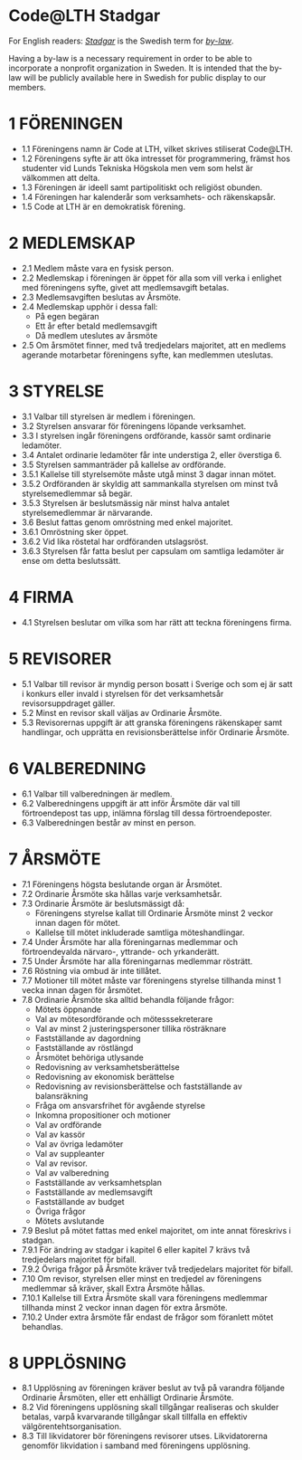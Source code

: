 Code@LTH Stadgar
===============

For English readers: [*Stadgar*](https://sv.wikipedia.org/wiki/Stadgar) is the Swedish term for [*by-law*](https://en.wikipedia.org/wiki/By-law).

Having a by-law is a necessary requirement in order to be able to incorporate a nonprofit organization in Sweden. 
It is intended that the by-law will be publicly available here in Swedish for public display to our members.

# 1 FÖRENINGEN
- 1.1 Föreningens namn är Code at LTH, vilket skrives stiliserat Code@LTH.
- 1.2 Föreningens syfte är att öka intresset för programmering, främst hos studenter vid Lunds Tekniska Högskola men vem som helst är välkommen att delta. 
- 1.3 Föreningen är ideell samt partipolitiskt och religiöst obunden.
- 1.4 Föreningen har kalenderår som verksamhets- och räkenskapsår.
- 1.5 Code at LTH är en demokratisk förening.

# 2 MEDLEMSKAP
- 2.1 Medlem måste vara en fysisk person.
- 2.2 Medlemskap i föreningen är öppet för alla som vill verka i enlighet med föreningens syfte, givet att medlemsavgift betalas.
- 2.3 Medlemsavgiften beslutas av Årsmöte.
- 2.4 Medlemskap upphör i dessa fall:
    - På egen begäran
    - Ett år efter betald medlemsavgift
    - Då medlem uteslutes av årsmöte
- 2.5 Om årsmötet finner, med två tredjedelars majoritet, att en medlems agerande motarbetar föreningens syfte, kan medlemmen uteslutas.


# 3 STYRELSE
- 3.1 Valbar till styrelsen är medlem i föreningen.
- 3.2 Styrelsen ansvarar för föreningens löpande verksamhet.
- 3.3 I styrelsen ingår föreningens ordförande, kassör samt ordinarie ledamöter.
- 3.4 Antalet ordinarie ledamöter får inte understiga 2, eller överstiga 6.
- 3.5 Styrelsen sammanträder på kallelse av ordförande.
- 3.5.1 Kallelse till styrelsemöte måste utgå minst 3 dagar innan mötet.
- 3.5.2 Ordföranden är skyldig att sammankalla styrelsen om minst två styrelsemedlemmar så begär.
- 3.5.3 Styrelsen är beslutsmässig när minst halva antalet styrelsemedlemmar är närvarande.
- 3.6 Beslut fattas genom omröstning med enkel majoritet.
- 3.6.1 Omröstning sker öppet.
- 3.6.2 Vid lika röstetal har ordföranden utslagsröst.
- 3.6.3 Styrelsen får fatta beslut per capsulam om samtliga ledamöter är ense om detta beslutssätt.

# 4 FIRMA
- 4.1 Styrelsen beslutar om vilka som har rätt att teckna föreningens firma.

# 5 REVISORER
- 5.1 Valbar till revisor är myndig person bosatt i Sverige och som ej är satt i konkurs eller invald i styrelsen för det verksamhetsår revisorsuppdraget gäller. 
- 5.2 Minst en revisor skall väljas av Ordinarie Årsmöte.
- 5.3 Revisorernas uppgift är att granska föreningens räkenskaper samt handlingar, och upprätta en revisionsberättelse inför Ordinarie Årsmöte.

# 6 VALBEREDNING
- 6.1 Valbar till valberedningen är medlem.
- 6.2 Valberedningens uppgift är att inför Årsmöte där val till förtroendepost tas upp, inlämna förslag till dessa förtroendeposter.
- 6.3 Valberedningen består av minst en person.

# 7 ÅRSMÖTE
- 7.1 Föreningens högsta beslutande organ är Årsmötet.
- 7.2 Ordinarie Årsmöte ska hållas varje verksamhetsår.
- 7.3 Ordinarie Årsmöte är beslutsmässigt då:
    - Föreningens styrelse kallat till Ordinarie Årsmöte minst 2 veckor innan dagen för mötet.
    - Kallelse till mötet inkluderade samtliga möteshandlingar.
- 7.4 Under Årsmöte har alla föreningarnas medlemmar och förtroendevalda närvaro-, yttrande- och yrkanderätt.
- 7.5 Under Årsmöte har alla föreningarnas medlemmar rösträtt.
- 7.6 Röstning via ombud är inte tillåtet.
- 7.7 Motioner till mötet måste var föreningens styrelse tillhanda minst 1 vecka innan dagen för årsmötet.
- 7.8 Ordinarie Årsmöte ska alltid behandla följande frågor:
    - Mötets öppnande
    - Val av mötesordförande och mötesssekreterare
    - Val av minst 2 justeringspersoner tillika rösträknare
    - Fastställande av dagordning
    - Fastställande av röstlängd
    - Årsmötet behöriga utlysande
    - Redovisning av verksamhetsberättelse
    - Redovisning av ekonomisk berättelse
    - Redovisning av revisionsberättelse och fastställande av balansräkning
    - Fråga om ansvarsfrihet för avgående styrelse
    - Inkomna propositioner och motioner
    - Val av ordförande
    - Val av kassör
    - Val av övriga ledamöter
    - Val av suppleanter
    - Val av revisor.
    - Val av valberedning
    - Fastställande av verksamhetsplan
    - Fastställande av medlemsavgift
    - Fastställande av budget
    - Övriga frågor
    - Mötets avslutande
- 7.9 Beslut på mötet fattas med enkel majoritet, om inte annat föreskrivs i stadgan.
- 7.9.1 För ändring av stadgar i kapitel 6 eller kapitel 7 krävs två tredjedelars majoritet för bifall.
- 7.9.2 Övriga frågor på Årsmöte kräver två tredjedelars majoritet för bifall.
- 7.10 Om revisor, styrelsen eller minst en tredjedel av föreningens medlemmar så kräver, skall Extra Årsmöte hållas.
- 7.10.1 Kallelse till Extra Årsmöte skall vara föreningens medlemmar tillhanda minst 2 veckor innan dagen för extra årsmöte.
- 7.10.2 Under extra årsmöte får endast de frågor som föranlett mötet behandlas.

# 8 UPPLÖSNING
- 8.1 Upplösning av föreningen kräver beslut av två på varandra följande Ordinarie Årsmöten, eller ett enhälligt Ordinarie Årsmöte.
- 8.2 Vid föreningens upplösning skall tillgångar realiseras och skulder betalas, varpå kvarvarande tillgångar skall tillfalla en effektiv välgörentehtsorganisation.
- 8.3 Till likvidatorer bör föreningens revisorer utses. Likvidatorerna genomför likvidation i samband med föreningens upplösning.
